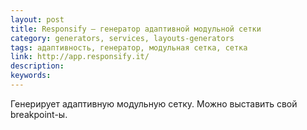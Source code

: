 ```yaml
---
layout: post
title: Responsify — генератор адаптивной модульной сетки
category: generators, services, layouts-generators
tags: адаптивность, генератор, модульная сетка, сетка
link: http://app.responsify.it/
description:
keywords:
---
```


<p>Генерирует адаптивную модульную сетку. Можно выставить свой breakpoint-ы.</p>
